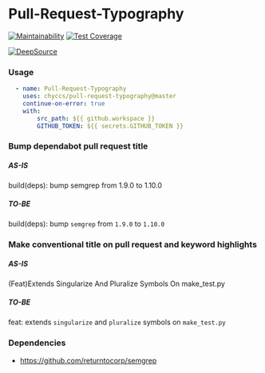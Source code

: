 # Pull-Request-Typography

[![Maintainability](https://api.codeclimate.com/v1/badges/34344560ee25623f7761/maintainability)](https://codeclimate.com/github/chyccs/pull-request-typography/maintainability)
[![Test Coverage](https://api.codeclimate.com/v1/badges/34344560ee25623f7761/test_coverage)](https://codeclimate.com/github/chyccs/pull-request-typography/test_coverage)

[![DeepSource](https://deepsource.io/gh/chyccs/pull-request-typography.svg/?label=active+issues&show_trend=true&token=9jw18ddlKbv2Gr9MKxFHrsLo)](https://deepsource.io/gh/chyccs/pull-request-typography/?ref=repository-badge)

### Usage

```yaml
  - name: Pull-Request-Typography
    uses: chyccs/pull-request-typography@master
    continue-on-error: true
    with:
        src_path: ${{ github.workspace }}
        GITHUB_TOKEN: ${{ secrets.GITHUB_TOKEN }}
```


### Bump dependabot pull request title

##### AS-IS
build(deps): bump semgrep from 1.9.0 to 1.10.0
##### TO-BE
build(deps): bump `semgrep` from `1.9.0` to `1.10.0`


### Make conventional title on pull request and keyword highlights

##### AS-IS
(Feat)Extends Singularize And Pluralize Symbols On make_test.py
##### TO-BE
feat: extends `singularize` and `pluralize` symbols on `make_test.py`


### Dependencies
* https://github.com/returntocorp/semgrep
